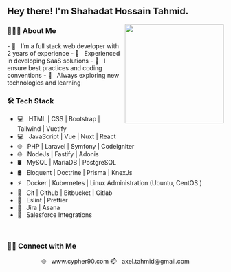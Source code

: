 <h2> Hey there! I'm Shahadat Hossain Tahmid. </h2>
<img align='right' src="https://media.giphy.com/media/M9gbBd9nbDrOTu1Mqx/giphy.gif" width="230">

<h3> 👨🏻‍💻 About Me </h3>
- 🔭 &nbsp; I’m a full stack web developer with 2 years of experience 
- 🔭 &nbsp; Experienced in developing SaaS solutions
- 💼 &nbsp; I ensure best practices and coding conventions
- 🌱 &nbsp; Always exploring new technologies and learning


<h3>🛠 Tech Stack</h3>

- 💻 &nbsp; HTML | CSS | Bootstrap | Tailwind | Vuetify
- 💻 &nbsp; JavaScript | Vue | Nuxt | React
- 🌐 &nbsp; PHP | Laravel | Symfony | Codeigniter
- 🌐 &nbsp; NodeJs | Fastify | Adonis
- 🛢 &nbsp;  MySQL | MariaDB | PostgreSQL
- 🛢 &nbsp;  Eloquent | Doctrine | Prisma | KnexJs
- ⚡ &nbsp; Docker | Kubernetes | Linux Administration (Ubuntu, CentOS )
- 🔧 &nbsp; Git | Github | Bitbucket | Gitlab
- 🔧 &nbsp; Eslint | Prettier
- 🔧 &nbsp; Jira | Asana
- 🔧 &nbsp; Salesforce Integrations

<br>



<h3> 🤝🏻 Connect with Me </h3>

<p align="center">
🌐 &nbsp; www.cypher90.com 
📫 &nbsp; axel.tahmid@gmail.com
</p>

